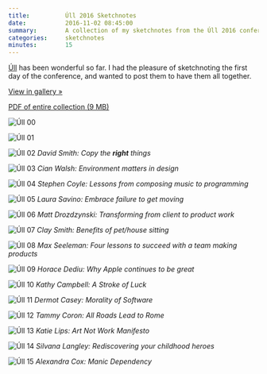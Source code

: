 ```yaml
---
title:          Úll 2016 Sketchnotes
date:           2016-11-02 08:45:00
summary:        A collection of my sketchnotes from the Úll 2016 conference
categories:     sketchnotes
minutes:        15
---
```


[Úll](http://2016.ull.ie) has been wonderful so far. I had the pleasure of sketchnoting the first day of the conference, and wanted to post them to have them all together.

<a href="http://gallery.bsn.io/post/152635145587/sketchnotes-from-the-úll-2016-conference" class="button button-blue">View in gallery »</a>

[PDF of entire collection (9 MB)](/images/sketchnotes/ull-2016/ull-2016-sketchnotes.pdf)

![Úll 00](/images/sketchnotes/ull-2016/ull-2016-sketchnotes-00.jpg)

![Úll 01](/images/sketchnotes/ull-2016/ull-2016-sketchnotes-01.jpg)

![Úll 02](/images/sketchnotes/ull-2016/ull-2016-sketchnotes-02.jpg)
_David Smith: Copy the **right** things_

![Úll 03](/images/sketchnotes/ull-2016/ull-2016-sketchnotes-03.jpg)
_Cian Walsh: Environment matters in design_

![Úll 04](/images/sketchnotes/ull-2016/ull-2016-sketchnotes-04.jpg)
_Stephen Coyle: Lessons from composing music to programming_

![Úll 05](/images/sketchnotes/ull-2016/ull-2016-sketchnotes-05.jpg)
_Laura Savino: Embrace failure to get moving_

![Úll 06](/images/sketchnotes/ull-2016/ull-2016-sketchnotes-06.jpg)
_Matt Drozdzynski: Transforming from client to product work_

![Úll 07](/images/sketchnotes/ull-2016/ull-2016-sketchnotes-07.jpg)
_Clay Smith: Benefits of pet/house sitting_

![Úll 08](/images/sketchnotes/ull-2016/ull-2016-sketchnotes-08.jpg)
_Max Seeleman: Four lessons to succeed with a team making products_

![Úll 09](/images/sketchnotes/ull-2016/ull-2016-sketchnotes-09.jpg)
_Horace Dediu: Why Apple continues to be great_

![Úll 10](/images/sketchnotes/ull-2016/ull-2016-sketchnotes-10.jpg)
_Kathy Campbell: A Stroke of Luck_

![Úll 11](/images/sketchnotes/ull-2016/ull-2016-sketchnotes-11.jpg)
_Dermot Casey: Morality of Software_

![Úll 12](/images/sketchnotes/ull-2016/ull-2016-sketchnotes-12.jpg)
_Tammy Coron: All Roads Lead to Rome_

![Úll 13](/images/sketchnotes/ull-2016/ull-2016-sketchnotes-13.jpg)
_Katie Lips: Art Not Work Manifesto_

![Úll 14](/images/sketchnotes/ull-2016/ull-2016-sketchnotes-14.jpg)
_Silvana Langley: Rediscovering your childhood heroes_

![Úll 15](/images/sketchnotes/ull-2016/ull-2016-sketchnotes-15.jpg)
_Alexandra Cox: Manic Dependency_
